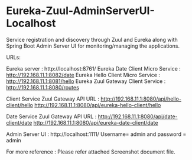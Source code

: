 # Eureka-Zuul-AdminServerUI-Localhost
Service registration and discovery through Zuul and Eureka along with Spring Boot Admin Server UI for monitoring/managing the applications.

URLs:

Eureka server : http://localhost:8761/ Eureka Date Client Micro Service : http://192.168.11.1:8082/date Eureka Hello Client Micro Service : http://192.168.11.1:8081/hello Eureka Zuul Gateway Client Service : http://192.168.11.1:8080/routes

Client Service Zuul Gateway API URL : http://192.168.11.1:8080/api/hello-client/hello http://192.168.11.1:8080/api/eureka-hello-client/hello

Date Service Zuul Gateway API URL : http://192.168.11.1:8080/api/date-client/date http://192.168.11.1:8080/api/eureka-date-client/date

Admin Server UI : http://localhost:1111/ 
Username= admin and password = admin

For more reference : Please refer attached Screenshot document file.

